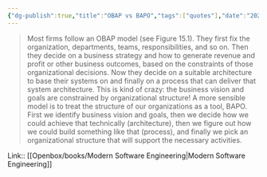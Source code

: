 ```yaml
---
{"dg-publish":true,"title":"OBAP vs BAPO","tags":["quotes"],"date":"2023-09-14T10:55:39+04:00","modified_at":"2023-10-27T22:38:51+04:00","alias":"OBAP vs BAPO","dg-path":"/quotes/202309141055.md","permalink":"/quotes/202309141055/","dgPassFrontmatter":true}
---
```



> Most firms follow an OBAP model (see Figure 15.1). They first fix the organization, departments, teams, responsibilities, and so on. Then they decide on a business strategy and how to generate revenue and profit or other business outcomes, based on the constraints of those organizational decisions. Now they decide on a suitable architecture to base their systems on and finally on a process that can deliver that system architecture. This is kind of crazy: the business vision and goals are constrained by organizational structure! A more sensible model is to treat the structure of our organizations as a tool, BAPO. First we identify business vision and goals, then we decide how we could achieve that technically (architecture), then we figure out how we could build something like that (process), and finally we pick an organizational structure that will support the necessary activities.

Link:: [[Openbox/books/Modern Software Engineering\|Modern Software Engineering]]
